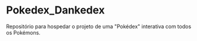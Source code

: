 # Pokedex_Dankedex
Repositório para hospedar o projeto de uma "Pokédex" interativa com todos os Pokémons.

